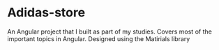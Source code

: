 # Adidas-store
An Angular project that I built as part of my studies. Covers most of the important topics in Angular. Designed using the Matirials library
